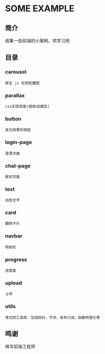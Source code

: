 # SOME EXAMPLE

## 简介

收集一些前端的小案例，供学习用

## 目录

### carousel

    原生 js 实现轮播图

### parallax

    css实现视差(使用3D属性)

### button

    发光效果的按钮

### login-page

    登录页面

### chat-page

    聊天页面

### text

    动态文字

### card

    翻转卡片

### navbar

    导航栏

### progress

    进度条

### upload

    上传

### utils

    常见的工具库，包括防抖，节流，发布订阅，函数柯里化等

## 鸣谢

峰华前端工程师
